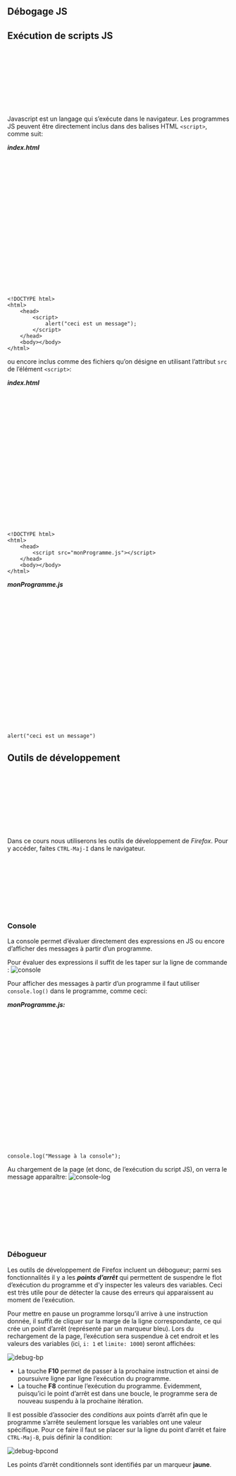 <div class="gdoc-page">



<div class="gdoc-page__header flex flex-wrap

justify-end

hidden-mobile
hidden" itemprop="breadcrumb">


</div>



<article class="gdoc-markdown gdoc-markdown__align--left">
<h1>Débogage JS</h1>
<div class="gdoc-page__anchorwrap">
<h2 id="exécution-de-scripts-js">
Exécution de scripts JS
<a data-clipboard-text="http://otardi.gitlab.io/420-211/R%C3%A9vision/outils/#exécution-de-scripts-js" class="gdoc-page__anchor clip flex align-center" title="Anchor to: Exécution de scripts JS" aria-label="Anchor to: Exécution de scripts JS" href="#ex%c3%a9cution-de-scripts-js">
<svg class="gdoc-icon gdoc_link"><use xlink:href="#gdoc_link"></use></svg>
</a>
</h2>
</div>
<p>Javascript est un langage qui s’exécute dans le navigateur. Les programmes JS peuvent être directement inclus dans des balises HTML <code>&lt;script&gt;</code>, comme suit:</p>
<p><em><strong>index.html</strong></em></p>
<div class="highlight gdoc-post__codecontainer"><span class="flex align-center justify-center clip gdoc-post__codecopy" data-clipboard-text="<!DOCTYPE html>
<html>
<head>
<script>
alert(&quot;ceci est un message&quot;);
</script>
</head>
<body></body>
</html>" data-copy-feedback="Copied!" role="button" aria-label="Copy"><svg class="gdoc-icon copy"><use xlink:href="#gdoc_copy"></use></svg><svg class="gdoc-icon check hidden"><use xlink:href="#gdoc_check"></use></svg></span><pre tabindex="0" class="chroma"><code class="language-html" data-lang="html"><span class="line"><span class="cl"><span class="cp">&lt;!DOCTYPE html&gt;</span>
</span></span><span class="line"><span class="cl"><span class="p">&lt;</span><span class="nt">html</span><span class="p">&gt;</span>
</span></span><span class="line"><span class="cl">    <span class="p">&lt;</span><span class="nt">head</span><span class="p">&gt;</span>
</span></span><span class="line"><span class="cl">        <span class="p">&lt;</span><span class="nt">script</span><span class="p">&gt;</span>
</span></span><span class="line"><span class="cl">            <span class="nx">alert</span><span class="p">(</span><span class="s2">"ceci est un message"</span><span class="p">);</span>
</span></span><span class="line"><span class="cl">        <span class="p">&lt;/</span><span class="nt">script</span><span class="p">&gt;</span>
</span></span><span class="line"><span class="cl">    <span class="p">&lt;/</span><span class="nt">head</span><span class="p">&gt;</span>
</span></span><span class="line"><span class="cl">    <span class="p">&lt;</span><span class="nt">body</span><span class="p">&gt;&lt;/</span><span class="nt">body</span><span class="p">&gt;</span>
</span></span><span class="line"><span class="cl"><span class="p">&lt;/</span><span class="nt">html</span><span class="p">&gt;</span>
</span></span></code></pre></div><p>ou encore inclus comme des fichiers qu’on désigne en utilisant l’attribut <code>src</code> de l’élément <code>&lt;script&gt;</code>:</p>
<p><em><strong>index.html</strong></em></p>
<div class="highlight gdoc-post__codecontainer"><span class="flex align-center justify-center clip gdoc-post__codecopy" data-clipboard-text="<!DOCTYPE html>
<html>
<head>
<script src=&quot;monProgramme.js&quot;></script>
</head>
<body></body>
</html>" data-copy-feedback="Copied!" role="button" aria-label="Copy"><svg class="gdoc-icon copy"><use xlink:href="#gdoc_copy"></use></svg><svg class="gdoc-icon check hidden"><use xlink:href="#gdoc_check"></use></svg></span><pre tabindex="0" class="chroma"><code class="language-html" data-lang="html"><span class="line"><span class="cl"><span class="cp">&lt;!DOCTYPE html&gt;</span>
</span></span><span class="line"><span class="cl"><span class="p">&lt;</span><span class="nt">html</span><span class="p">&gt;</span>
</span></span><span class="line"><span class="cl">    <span class="p">&lt;</span><span class="nt">head</span><span class="p">&gt;</span>
</span></span><span class="line"><span class="cl">        <span class="p">&lt;</span><span class="nt">script</span> <span class="na">src</span><span class="o">=</span><span class="s">"monProgramme.js"</span><span class="p">&gt;&lt;/</span><span class="nt">script</span><span class="p">&gt;</span>
</span></span><span class="line"><span class="cl">    <span class="p">&lt;/</span><span class="nt">head</span><span class="p">&gt;</span>
</span></span><span class="line"><span class="cl">    <span class="p">&lt;</span><span class="nt">body</span><span class="p">&gt;&lt;/</span><span class="nt">body</span><span class="p">&gt;</span>
</span></span><span class="line"><span class="cl"><span class="p">&lt;/</span><span class="nt">html</span><span class="p">&gt;</span>
</span></span></code></pre></div><p><em><strong>monProgramme.js</strong></em></p>
<div class="highlight gdoc-post__codecontainer"><span class="flex align-center justify-center clip gdoc-post__codecopy" data-clipboard-text="alert(&quot;ceci est un message&quot;)" data-copy-feedback="Copied!" role="button" aria-label="Copy"><svg class="gdoc-icon copy"><use xlink:href="#gdoc_copy"></use></svg><svg class="gdoc-icon check hidden"><use xlink:href="#gdoc_check"></use></svg></span><pre tabindex="0" class="chroma"><code class="language-js" data-lang="js"><span class="line"><span class="cl"><span class="nx">alert</span><span class="p">(</span><span class="s2">"ceci est un message"</span><span class="p">)</span>
</span></span></code></pre></div><div class="gdoc-page__anchorwrap">
<h2 id="outils-de-développement">
Outils de développement
<a data-clipboard-text="http://otardi.gitlab.io/420-211/R%C3%A9vision/outils/#outils-de-développement" class="gdoc-page__anchor clip flex align-center" title="Anchor to: Outils de développement" aria-label="Anchor to: Outils de développement" href="#outils-de-d%c3%a9veloppement">
<svg class="gdoc-icon gdoc_link"><use xlink:href="#gdoc_link"></use></svg>
</a>
</h2>
</div>
<p>Dans ce cours nous utiliserons les outils de développement de <em>Firefox</em>. Pour y accéder, faites <code>CTRL-Maj-I</code> dans le navigateur.</p>
<div class="gdoc-page__anchorwrap">
<h3 id="console">
Console
<a data-clipboard-text="http://otardi.gitlab.io/420-211/R%C3%A9vision/outils/#console" class="gdoc-page__anchor clip flex align-center" title="Anchor to: Console" aria-label="Anchor to: Console" href="#console">
<svg class="gdoc-icon gdoc_link"><use xlink:href="#gdoc_link"></use></svg>
</a>
</h3>
</div>
<p>La console permet d’évaluer directement des expressions en JS ou encore d’afficher des messages à partir d’un programme.</p>
<p>Pour évaluer des expressions il suffit de les taper sur la ligne de commande :
<img src="../Images/console.png" alt="console"></p>
<p>Pour afficher des messages à partir d’un programme il faut utiliser <code>console.log()</code> dans le programme, comme ceci:</p>
<p><em><strong>monProgramme.js:</strong></em></p>
<div class="highlight gdoc-post__codecontainer"><span class="flex align-center justify-center clip gdoc-post__codecopy" data-clipboard-text="console.log(&quot;Message à la console&quot;);" data-copy-feedback="Copied!" role="button" aria-label="Copy"><svg class="gdoc-icon copy"><use xlink:href="#gdoc_copy"></use></svg><svg class="gdoc-icon check hidden"><use xlink:href="#gdoc_check"></use></svg></span><pre tabindex="0" class="chroma"><code class="language-js" data-lang="js"><span class="line"><span class="cl"><span class="nx">console</span><span class="p">.</span><span class="nx">log</span><span class="p">(</span><span class="s2">"Message à la console"</span><span class="p">);</span>
</span></span></code></pre></div><p>Au chargement de la page (et donc, de l’exécution du script JS), on verra le message apparaître:
<img src="../Images/console-log.png" alt="console-log"></p>
<div class="gdoc-page__anchorwrap">
<h3 id="débogueur">
Débogueur
<a data-clipboard-text="http://otardi.gitlab.io/420-211/R%C3%A9vision/outils/#débogueur" class="gdoc-page__anchor clip flex align-center" title="Anchor to: Débogueur" aria-label="Anchor to: Débogueur" href="#d%c3%a9bogueur">
<svg class="gdoc-icon gdoc_link"><use xlink:href="#gdoc_link"></use></svg>
</a>
</h3>
</div>
<p>Les outils de développement de Firefox incluent un débogueur; parmi ses fonctionnalités il y a les <em><strong>points d’arrêt</strong></em> qui permettent de suspendre le flot d’exécution du programme et d’y inspecter les valeurs des variables. Ceci est très utile pour de détecter la cause des erreurs qui apparaissent au moment de l’exécution.</p>
<p>Pour mettre en pause un programme lorsqu’il arrive à une instruction donnée, il suffit de cliquer sur la marge de la ligne correspondante, ce qui crée un point d’arrêt (représenté par un marqueur bleu). Lors du rechargement de la page, l’exécution sera suspendue à cet endroit et les valeurs des variables (ici, <code>i: 1</code> et <code>limite: 1000</code>) seront affichées:</p>
<p><img src="../Images/debug-bp.png" alt="debug-bp"></p>
<ul>
<li>La touche <strong>F10</strong> permet de passer à la prochaine instruction et ainsi de poursuivre ligne par ligne l’exécution du programme.</li>
<li>La touche <strong>F8</strong> continue l’exécution du programme. Évidemment, puisqu’ici le point d’arrêt est dans une boucle, le programme sera de nouveau suspendu à la prochaine itération.</li>
</ul>
<p>Il est possible d’associer des <em>conditions</em> aux points d’arrêt afin que le programme s’arrête seulement lorsque les variables ont une valeur spécifique. Pour ce faire il faut se placer sur la ligne du point d’arrêt et faire <code>CTRL-Maj-B</code>, puis définir la condition:</p>
<p><img src="../Images/debug-bpcond.png" alt="debug-bpcond"></p>
<p>Les points d’arrêt conditionnels sont identifiés par un marqueur <strong>jaune</strong>.</p>

</article>


